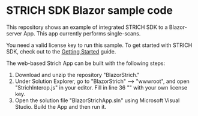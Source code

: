 # STRICH SDK Blazor sample code

This repository shows an example of integrated STRICH SDK to a Blazor-server App. This app currently performs single-scans. 

You need a valid license key to run this sample. To get started with STRICH SDK, check out to the [Getting Started](https://docs.strich.io/getting-started.html) guide.

The web-based Strich App can be built with the following steps:
1. Download and unzip the repository "BlazorStrich."
2. Under Solution Explorer, go to "BlazorStrich" --> "wwwroot", and open "StrichInterop.js" in your editor. Fill in line 36 "<ADD LICENSE KEY HERE>" with your own license key. 
3. Open the solution file "BlazorStrichApp.sln" using Microsoft Visual Studio. Build the App and then run it. 
